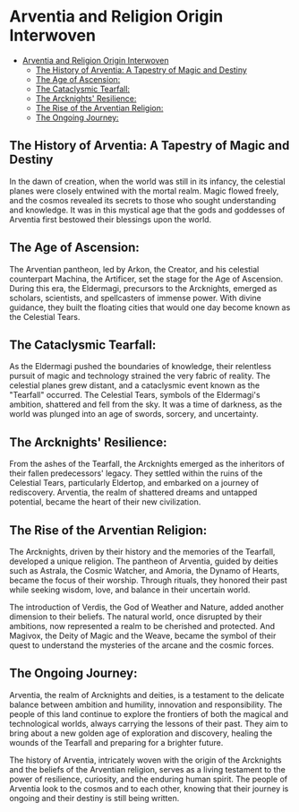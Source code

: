 # Arventia and Religion Origin Interwoven

- [Arventia and Religion Origin Interwoven](#arventia-and-religion-origin-interwoven)
  - [The History of Arventia: A Tapestry of Magic and Destiny](#the-history-of-arventia-a-tapestry-of-magic-and-destiny)
  - [The Age of Ascension:](#the-age-of-ascension)
  - [The Cataclysmic Tearfall:](#the-cataclysmic-tearfall)
  - [The Arcknights' Resilience:](#the-arcknights-resilience)
  - [The Rise of the Arventian Religion:](#the-rise-of-the-arventian-religion)
  - [The Ongoing Journey:](#the-ongoing-journey)


## The History of Arventia: A Tapestry of Magic and Destiny

In the dawn of creation, when the world was still in its infancy, the celestial planes were closely entwined with the mortal realm. Magic flowed freely, and the cosmos revealed its secrets to those who sought understanding and knowledge. It was in this mystical age that the gods and goddesses of Arventia first bestowed their blessings upon the world.

## The Age of Ascension:

The Arventian pantheon, led by Arkon, the Creator, and his celestial counterpart Machina, the Artificer, set the stage for the Age of Ascension. During this era, the Eldermagi, precursors to the Arcknights, emerged as scholars, scientists, and spellcasters of immense power. With divine guidance, they built the floating cities that would one day become known as the Celestial Tears.

## The Cataclysmic Tearfall:

As the Eldermagi pushed the boundaries of knowledge, their relentless pursuit of magic and technology strained the very fabric of reality. The celestial planes grew distant, and a cataclysmic event known as the "Tearfall" occurred. The Celestial Tears, symbols of the Eldermagi's ambition, shattered and fell from the sky. It was a time of darkness, as the world was plunged into an age of swords, sorcery, and uncertainty.

## The Arcknights' Resilience:

From the ashes of the Tearfall, the Arcknights emerged as the inheritors of their fallen predecessors' legacy. They settled within the ruins of the Celestial Tears, particularly Eldertop, and embarked on a journey of rediscovery. Arventia, the realm of shattered dreams and untapped potential, became the heart of their new civilization.

## The Rise of the Arventian Religion:

The Arcknights, driven by their history and the memories of the Tearfall, developed a unique religion. The pantheon of Arventia, guided by deities such as Astrala, the Cosmic Watcher, and Amoria, the Dynamo of Hearts, became the focus of their worship. Through rituals, they honored their past while seeking wisdom, love, and balance in their uncertain world.

The introduction of Verdis, the God of Weather and Nature, added another dimension to their beliefs. The natural world, once disrupted by their ambitions, now represented a realm to be cherished and protected. And Magivox, the Deity of Magic and the Weave, became the symbol of their quest to understand the mysteries of the arcane and the cosmic forces.

## The Ongoing Journey:

Arventia, the realm of Arcknights and deities, is a testament to the delicate balance between ambition and humility, innovation and responsibility. The people of this land continue to explore the frontiers of both the magical and technological worlds, always carrying the lessons of their past. They aim to bring about a new golden age of exploration and discovery, healing the wounds of the Tearfall and preparing for a brighter future.

The history of Arventia, intricately woven with the origin of the Arcknights and the beliefs of the Arventian religion, serves as a living testament to the power of resilience, curiosity, and the enduring human spirit. The people of Arventia look to the cosmos and to each other, knowing that their journey is ongoing and their destiny is still being written.




